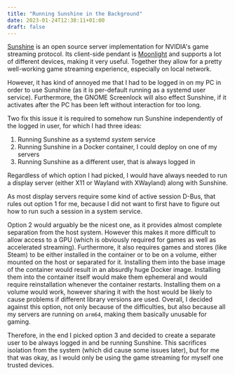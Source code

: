 ```yaml
---
title: "Running Sunshine in the Background"
date: 2023-01-24T12:38:11+01:00
draft: false
---
```


[Sunshine](https://github.com/LizardByte/Sunshine) is an open source server implementation for NVIDIA's game streaming protocol.
Its client-side pendant is [Moonlight](https://moonlight-stream.org/) and supports a lot of different devices, making it very useful.
Together they allow for a pretty well-working game streaming experience, especially on local network.

However, it has kind of annoyed me that I had to be logged in on my PC in order to use Sunshine (as it is per-default running as a systemd user service).
Furthermore, the GNOME Screenlock will also effect Sunshine, if it activates after the PC has been left without interaction for too long.

Two fix this issue it is required to somehow run Sunshine independently of the logged in user, for which I had three ideas:
1. Running Sunshine as a systemd *system* service
2. Running Sunshine in a Docker container, I could deploy on one of my servers
3. Running Sunshine as a different user, that is always logged in

Regardless of which option I had picked, I would have always needed to run a display server (either X11 or Wayland with XWayland) along with Sunshine.

As most display servers require some kind of active session D-Bus, that rules out option 1 for me, because I did not want to first have to figure out how to run such a session in a system service.

Option 2 would arguably be the nicest one, as it provides almost complete separation from the host system.
However this makes it more difficult to allow access to a GPU (which is obviously required for games as well as accelerated streaming).
Furthermore, it also requires games and stores (like Steam) to be either installed in the container or to be on a volume, either mounted on the host or separated for it.
Installing them into the base image of the container would result in an absurdly huge Docker image.
Installing them into the container itself would make them ephemeral and would require reinstallation whenever the container restarts.
Installing them on a volume would work, however sharing it with the host would be likely to cause problems if different library versions are used.
Overall, I decided against this option, not only because of the difficulties, but also because all my servers are running on ``arm64``, making them basically unusable for gaming.

Therefore, in the end I picked option 3 and decided to create a separate user to be always logged in and be running Sunshine.
This sacrifices isolation from the system (which did cause some issues later), but for me that was okay, as I would only be using the game streaming for myself one trusted devices.

